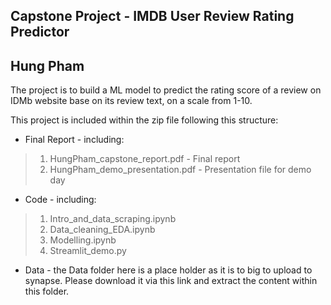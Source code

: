 ## Capstone Project - IMDB User Review Rating Predictor
## Hung Pham 

The project is to build a ML model to predict the rating score of a review on IDMb website base on its review text, on a scale from 1-10.

This project is included within the zip file following this structure:
- Final Report - including:  
> 1. HungPham_capstone_report.pdf - Final report  
> 2. HungPham_demo_presentation.pdf - Presentation file for demo day  

- Code - including:  
> 1. Intro_and_data_scraping.ipynb  
> 2. Data_cleaning_EDA.ipynb  
> 3. Modelling.ipynb  
> 4. Streamlit_demo.py  

- Data - the Data folder here is a place holder as it is to big to upload to synapse. Please download it via this link and extract the content within this folder.